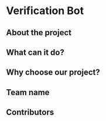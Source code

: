 # Verification Bot

## About the project

## What can it do?

## Why choose our project?

## Team name

## Contributors

